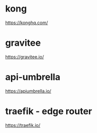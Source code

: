 # kong

https://konghq.com/

# gravitee

https://gravitee.io/

# api-umbrella

https://apiumbrella.io/

# traefik - edge router

https://traefik.io/
